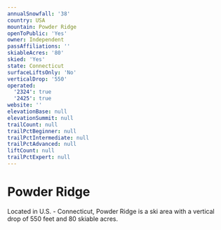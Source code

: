 ```yaml
---
annualSnowfall: '38'
country: USA
mountain: Powder Ridge
openToPublic: 'Yes'
owner: Independent
passAffiliations: ''
skiableAcres: '80'
skied: 'Yes'
state: Connecticut
surfaceLiftsOnly: 'No'
verticalDrop: '550'
operated:
  '2324': true
  '2425': true
website: ''
elevationBase: null
elevationSummit: null
trailCount: null
trailPctBeginner: null
trailPctIntermediate: null
trailPctAdvanced: null
liftCount: null
trailPctExpert: null
---
```



# Powder Ridge

Located in U.S. - Connecticut, Powder Ridge is a ski area with a vertical drop of 550 feet and 80 skiable acres.
